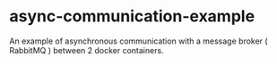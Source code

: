 # async-communication-example
An example of asynchronous communication with a message broker ( RabbitMQ ) between 2 docker containers.
